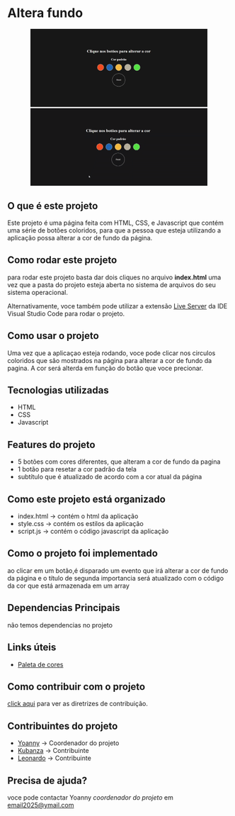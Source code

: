 # Altera fundo
<p align="center">
 <img src="./imagens/main_page.JPG" width="400px" />
 <img src="./imagens/capa_inicial.gif" width="400px" />
</p>

## O que é este projeto
Este projeto é uma página feita com HTML, CSS, e Javascript que contém uma série
de botões coloridos, para que a pessoa que esteja utilizando a aplicação possa alterar 
a cor de fundo da página.

## Como rodar este projeto
para rodar este projeto basta dar dois cliques no arquivo **index.html** uma vez que a pasta do projeto esteja aberta no sistema de arquivos do seu sistema operacional.

Alternativamente, voce também pode utilizar a extensão [Live Server](https://marketplace.visualstudio.com/items?itemName=ritwickdey.LiveServer) da IDE Visual Studio Code para rodar o projeto.

## Como usar o projeto
Uma vez que a aplicaçao esteja rodando, voce pode clicar nos circulos coloridos que são mostrados na página para alterar a cor de fundo da pagina. A cor será alterda em função do botão que voce precionar.

## Tecnologias utilizadas
- HTML
- CSS
- Javascript

## Features do projeto
- 5 botões com cores diferentes, que alteram a cor de fundo da pagina
- 1 botão para resetar a cor padrão da tela
- subtítulo que é atualizado de acordo com a cor atual da página

## Como este projeto está organizado
- index.html -> contém o html da aplicação
- style.css -> contém os estilos da aplicação
- script.js -> contém o código javascript da aplicação

## Como o projeto foi implementado
ao clicar em um botão,é disparado um evento que irá alterar a cor de fundo da página e o título de segunda importancia será atualizado com o código da cor que está armazenada em um array

## Dependencias Principais
não temos dependencias no projeto

## Links úteis
- [Paleta de cores](https://paletadecores.com/)

## Como contribuir com o projeto
[click aqui](./CONTRIBUTING.md) para ver as diretrizes de contribuição.

## Contribuintes do projeto
- [Yoanny](https://github.com/yoanny2023) -> Coordenador do projeto
- [Kubanza](https://github.com/yoanny2023) -> Contribuinte
- [Leonardo](https://github.com/yoanny2023) -> Contribuinte

## Precisa de ajuda?
voce pode contactar Yoanny *coordenador do projeto* em email2025@ymail.com

 

